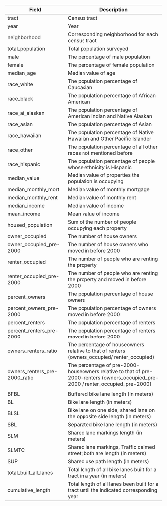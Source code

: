 | Field                             | Description                                                       |
| --------------------------------- | ----------------------------------------------------------------- |
| tract                             | Census tract                                                      |
| year                              | Year                                                              |
| neighborhood                      | Corresponding neighborhood for each census tract                  |
| total_population                  | Total population surveyed                                         |
| male                              | The percentage of male population                                 |
| female                            | The percentage of female population                               |
| median_age                        | Median value of age                                               |
| race_white                        | The population percentage of Caucasian                            |
| race_black                        | The population percentage of African American                     |
| race_ai_alaskan                   | The population percentage of American Indian and Native Alaskan   |
| race_asian                        | The population percentage of Asian                                |
| race_hawaiian                     | The population percentage of Native Hawaiian and Other Pacific Islander |
| race_other                        | The population percentage of all other races not mentioned before |
| race_hispanic                     | The population percentage of people whose ethnicity is Hispanic   |
| median_value                      | Median value of properties the population is occupying            |
| median_monthly_mort               | Median value of monthly mortgage                                   |
| median_monthly_rent               | Median value of monthly rent                                       |
| median_income                     | Median value of income                                             |
| mean_income                       | Mean value of income                                               |
| housed_population                 | Sum of the number of people occupying each property                |
| owner_occupied                    | The number of house owners                                         |
| owner_occupied_pre-2000           | The number of house owners who moved in before 2000                |
| renter_occupied                   | The number of people who are renting the property                  |
| renter_occupied_pre-2000          | The number of people who are renting the property and moved in before 2000 |
| percent_owners                    | The population percentage of house owners                          |
| percent_owners_pre-2000           | The population percentage of owners moved in before 2000                    |
| percent_renters                   | The population percentage of renters                               |
| percent_renters_pre-2000          | The population percentage of renters moved in before 2000          |
| owners_renters_ratio              | The percentage of houseowners relative to that of renters (owners_occupied/ renter_occupied) |
| owners_renters_pre-2000_ratio     | The percentage of pre-2000-houseowners relative to that of pre-2000-renters (owners_occupied_pre-2000 / renter_occupied_pre-2000) |
|                                   |                                                                   |
| BFBL                              | Buffered bike lane length (in meters)                              |
| BL                                | Bike lane length (in meters)                                       |
| BLSL                              | Bike lane on one side, shared lane on the opposite side length (in meters) |
| SBL                               | Separated bike lane length (in meters)                             |
| SLM                               | Shared lane markings length (in meters)                            |
| SLMTC                             | Shared lane markings, Traffic calmed street; both are length (in meters) |
| SUP                               | Shared use path length (in meters)                                 |
| total_built_all_lanes             | Total length of all bike lanes built for a tract in a year (in meters) |
| cumulative_length                 | Total length of all lanes been built for a tract until the indicated corresponding year|
